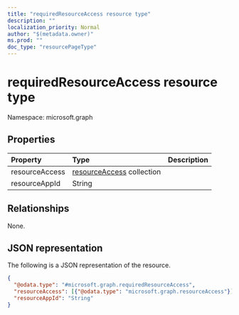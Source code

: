 ```yaml
---
title: "requiredResourceAccess resource type"
description: ""
localization_priority: Normal
author: "$(metadata.owner)"
ms.prod: ""
doc_type: "resourcePageType"
---
```


# requiredResourceAccess resource type

Namespace: microsoft.graph

## Properties

| Property       | Type                                                        | Description |
| :------------- | :---------------------------------------------------------- | :---------- |
| resourceAccess | [resourceAccess](../resources/resourceaccess.md) collection |             |
| resourceAppId  | String                                                      |             |

## Relationships

None.

## JSON representation

The following is a JSON representation of the resource.

<!-- {
  "blockType": "resource",
  "@odata.type": "microsoft.graph.requiredResourceAccess",
}
-->

```json
{
  "@odata.type": "#microsoft.graph.requiredResourceAccess",
  "resourceAccess": [{"@odata.type": "microsoft.graph.resourceAccess"}],
  "resourceAppId": "String"
}
```
